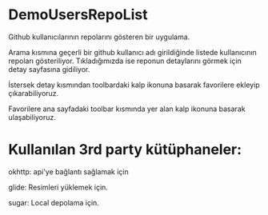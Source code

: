 # DemoUsersRepoList

Github kullanıcılarının repolarını gösteren bir uygulama.

Arama kısmına geçerli bir github kullanıcı adı girildiğinde listede kullanıcının repoları gösteriliyor. Tıkladığımızda ise reponun detaylarını görmek için detay sayfasına gidiliyor.

İstersek detay kısmından toolbardaki kalp ikonuna basarak favorilere ekleyip çıkarabiliyoruz. 

Favorilere ana sayfadaki toolbar kısmında yer alan kalp ikonuna basarak ulaşabiliyoruz.

# Kullanılan 3rd party kütüphaneler: 

okhttp: api'ye bağlantı sağlamak için

glide: Resimleri yüklemek için.
  
sugar: Local depolama için.
